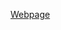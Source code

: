 <a href="https://github.com/Wansh619/Posture_recognition_rnn/blob/main/final_video.mp4">Webpage</a>

